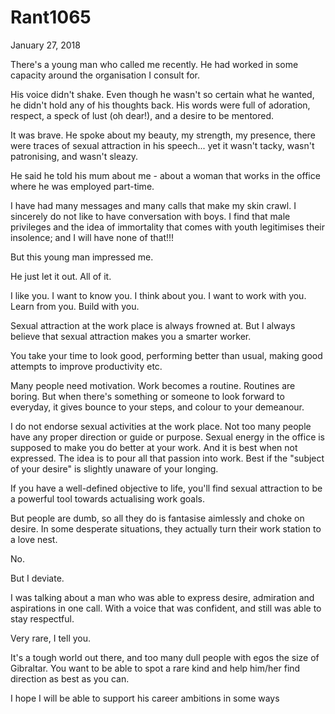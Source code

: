 # Rant1065


January 27, 2018

There's a young man who called me recently. He had worked in some capacity around the organisation I consult for.

His voice didn't shake. Even though he wasn't so certain what he wanted, he didn't hold any of his thoughts back. His words were full of adoration, respect, a speck of lust (oh dear!), and a desire to be mentored. 

It was brave. He spoke about my beauty, my strength, my presence, there were traces of sexual attraction in his speech... yet it wasn't tacky, wasn't patronising, and wasn't sleazy.

He said he told his mum about me - about a woman that works in the office where he was employed part-time.

I have had many messages and many calls that make my skin crawl. I sincerely do not like to have conversation with boys. I find that male privileges and the idea of immortality that comes with youth legitimises their insolence; and I will have none of that!!!

But this young man impressed me. 

He just let it out. All of it. 

I like you. I want to know you. I think about you. I want to work with you. Learn from you. Build with you.

Sexual attraction at the work place is always frowned at. But I always believe that sexual attraction makes you a smarter worker. 

You take your time to look good, performing better than usual, making good attempts to improve productivity etc.

Many people need motivation. Work becomes a routine. Routines are boring. But when there's something or someone to look forward to everyday, it gives bounce to your steps, and colour to your demeanour.

I do not endorse sexual activities at the work place. Not too many people have any proper direction or guide or purpose. Sexual energy in the office is supposed to make you do better at your work. And it is best when not expressed. The idea is to pour all that passion into work. Best if the "subject of your desire" is slightly unaware of your longing.

If you have a well-defined objective to life, you'll find sexual attraction to be a powerful tool towards actualising work goals.

But people are dumb, so all they do is fantasise aimlessly and choke on desire. In some desperate situations, they actually turn their work station to a love nest.

No.

But I deviate.

I was talking about a man who was able to express desire, admiration and aspirations in one call. With a voice that was confident, and still was able to stay respectful.

Very rare, I tell you. 

It's a tough world out there, and too many dull people with egos the size of Gibraltar. You want to be able to spot a rare kind and help him/her find direction as best as you can.

I hope I will be able to support his career ambitions in some ways